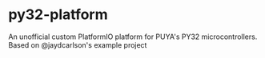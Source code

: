 # py32-platform
An unofficial custom PlatformIO platform for PUYA's PY32 microcontrollers. Based on @jaydcarlson's example project
